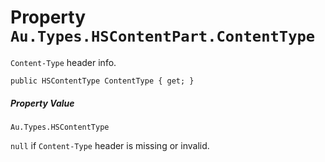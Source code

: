 # Property `Au.Types.HSContentPart.ContentType`

`Content-Type` header info.

```
public HSContentType ContentType { get; }
```

##### Property Value

`Au.Types.HSContentType`

`null` if `Content-Type` header is missing or invalid.
